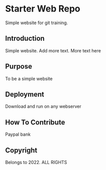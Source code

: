 # Starter Web Repo

Simple website for git training.

## Introduction

Simple website. Add more text. More text here

## Purpose

To be a simple website

## Deployment

Download and run on any webserver

## How To Contribute

Paypal bank

## Copyright

Belongs to 2022. ALL RIGHTS